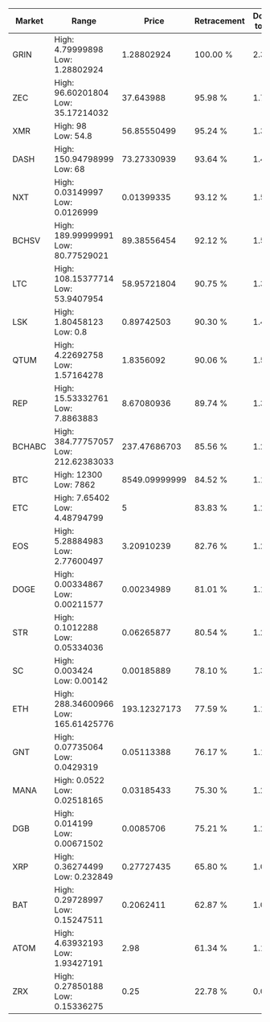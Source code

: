 | Market | Range | Price| Retracement | Doubles to 50% |
| --- | --- | --- | --- | --- |
| GRIN | High: 4.79999898<br />Low: 1.28802924 | 1.28802924 | 100.00 % | 2.36 |
| ZEC | High: 96.60201804<br />Low: 35.17214032 | 37.643988 | 95.98 % | 1.75 |
| XMR | High: 98<br />Low: 54.8 | 56.85550499 | 95.24 % | 1.34 |
| DASH | High: 150.94798999<br />Low: 68 | 73.27330939 | 93.64 % | 1.49 |
| NXT | High: 0.03149997<br />Low: 0.0126999 | 0.01399335 | 93.12 % | 1.58 |
| BCHSV | High: 189.99999991<br />Low: 80.77529021 | 89.38556454 | 92.12 % | 1.51 |
| LTC | High: 108.15377714<br />Low: 53.9407954 | 58.95721804 | 90.75 % | 1.37 |
| LSK | High: 1.80458123<br />Low: 0.8 | 0.89742503 | 90.30 % | 1.45 |
| QTUM | High: 4.22692758<br />Low: 1.57164278 | 1.8356092 | 90.06 % | 1.58 |
| REP | High: 15.53332761<br />Low: 7.8863883 | 8.67080936 | 89.74 % | 1.35 |
| BCHABC | High: 384.77757057<br />Low: 212.62383033 | 237.47686703 | 85.56 % | 1.26 |
| BTC | High: 12300<br />Low: 7862 | 8549.09999999 | 84.52 % | 1.18 |
| ETC | High: 7.65402<br />Low: 4.48794799 | 5 | 83.83 % | 1.21 |
| EOS | High: 5.28884983<br />Low: 2.77600497 | 3.20910239 | 82.76 % | 1.26 |
| DOGE | High: 0.00334867<br />Low: 0.00211577 | 0.00234989 | 81.01 % | 1.16 |
| STR | High: 0.1012288<br />Low: 0.05334036 | 0.06265877 | 80.54 % | 1.23 |
| SC | High: 0.003424<br />Low: 0.00142 | 0.00185889 | 78.10 % | 1.30 |
| ETH | High: 288.34600966<br />Low: 165.61425776 | 193.12327173 | 77.59 % | 1.18 |
| GNT | High: 0.07735064<br />Low: 0.0429319 | 0.05113388 | 76.17 % | 1.18 |
| MANA | High: 0.0522<br />Low: 0.02518165 | 0.03185433 | 75.30 % | 1.21 |
| DGB | High: 0.014199<br />Low: 0.00671502 | 0.0085706 | 75.21 % | 1.22 |
| XRP | High: 0.36274499<br />Low: 0.232849 | 0.27727435 | 65.80 % | 1.07 |
| BAT | High: 0.29728997<br />Low: 0.15247511 | 0.2062411 | 62.87 % | 1.09 |
| ATOM | High: 4.63932193<br />Low: 1.93427191 | 2.98 | 61.34 % | 1.10 |
| ZRX | High: 0.27850188<br />Low: 0.15336275 | 0.25 | 22.78 % | 0.00 |
